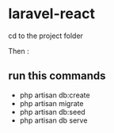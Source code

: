 # laravel-react
cd to the project folder

Then :
##  run this commands ##

* php artisan db:create
* php artisan migrate
* php artisan db:seed
* php artisan db serve

